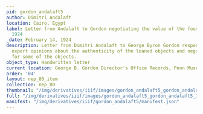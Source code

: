 ```yaml
---
pid: gordon_andalaft5
author: Dimitri Andalaft
location: Cairo, Egypt
label: Letter from Andalaft to Gordon negotiating the value of the four objects, February
  1924
_date: February 14, 1924
description: Letter from Dimitri Andalaft to George Byron Gordon responding to the
  expert opinions about the authenticity of the loaned objects and negotiating prices
  for some of the objects.
object_type: Handwritten letter
current location: George B. Gordon Director's Office Records, Penn Museum Archives
order: '04'
layout: nep_80_item
collection: nep_80
thumbnail: "/img/derivatives/iiif/images/gordon_andalaft5_gordon_andalaft5_1/full/250,/0/default.jpg"
full: "/img/derivatives/iiif/images/gordon_andalaft5_gordon_andalaft5_1/full/1140,/0/default.jpg"
manifest: "/img/derivatives/iiif/gordon_andalaft5/manifest.json"
---
```


